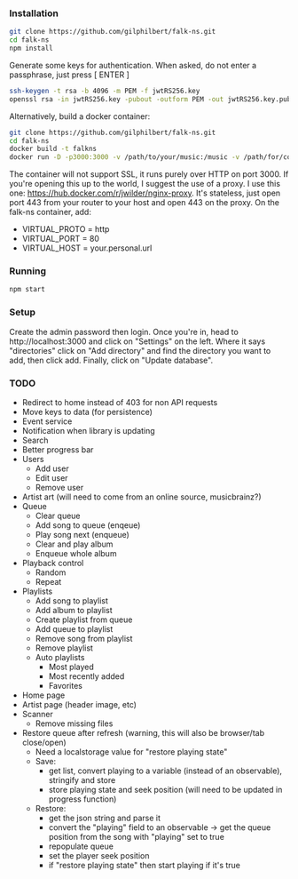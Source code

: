 
### Installation
```bash
git clone https://github.com/gilphilbert/falk-ns.git
cd falk-ns
npm install
```
Generate some keys for authentication. When asked, do not enter a passphrase, just press [ ENTER ]
```bash
ssh-keygen -t rsa -b 4096 -m PEM -f jwtRS256.key
openssl rsa -in jwtRS256.key -pubout -outform PEM -out jwtRS256.key.pub
```

Alternatively, build a docker container:
```bash
git clone https://github.com/gilphilbert/falk-ns.git
cd falk-ns
docker build -t falkns
docker run -D -p3000:3000 -v /path/to/your/music:/music -v /path/for/config/data:/app/data falkns:latest
```
The container will not support SSL, it runs purely over HTTP on port 3000. If you're opening this up to the world, I suggest the use of a proxy. I use this one: https://hub.docker.com/r/jwilder/nginx-proxy. It's stateless, just open port 443 from your router to your host and open 443 on the proxy. On the falk-ns container, add:
* VIRTUAL_PROTO = http
* VIRTUAL_PORT = 80
* VIRTUAL_HOST = your.personal.url

### Running
```bash
npm start
```
### Setup
Create the admin password then login. Once you're in, head to http://localhost:3000 and click on "Settings" on the left. Where it says "directories" click on "Add directory" and find the directory you want to add, then click add. Finally, click on "Update database".

### TODO
* Redirect to home instead of 403 for non API requests
* Move keys to data (for persistence)
* Event service
* Notification when library is updating
* Search
* Better progress bar
* Users
    * Add user
    * Edit user
    * Remove user
* Artist art (will need to come from an online source, musicbrainz?)
* Queue
    * Clear queue
    * Add song to queue (enqeue)
    * Play song next (enqueue)
    * Clear and play album
    * Enqueue whole album
* Playback control
    * Random
    * Repeat
* Playlists
    * Add song to playlist
    * Add album to playlist
    * Create playlist from queue
    * Add queue to playlist
    * Remove song from playlist
    * Remove playlist
    * Auto playlists
        * Most played
        * Most recently added
        * Favorites
* Home page
* Artist page (header image, etc)
* Scanner
    * Remove missing files
* Restore queue after refresh (warning, this will also be browser/tab close/open)
    * Need a localstorage value for "restore playing state"
    * Save:
        * get list, convert playing to a variable (instead of an observable), stringify and store
        * store playing state and seek position (will need to be updated in progress function)
    * Restore:
        * get the json string and parse it
        * convert the "playing" field to an observable -> get the queue position from the song with "playing" set to true
        * repopulate queue
        * set the player seek position
        * if "restore playing state" then start playing if it's true